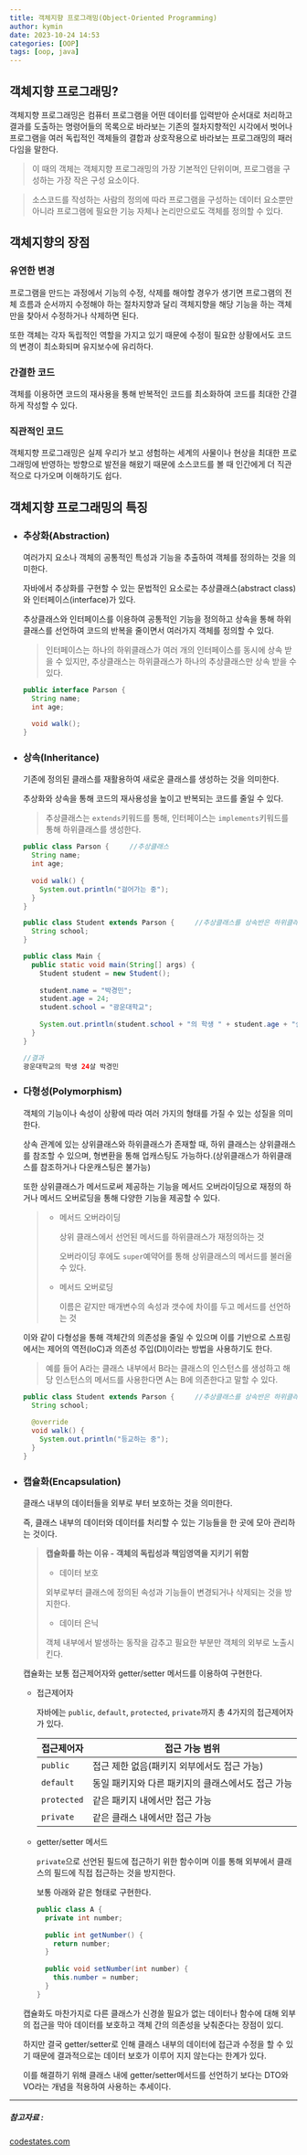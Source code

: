 ```yaml
---
title: 객체지향 프로그래밍(Object-Oriented Programming)
author: kymin
date: 2023-10-24 14:53
categories: [OOP]
tags: [oop, java]
---
```




## 객체지향 프로그래밍?

객체지향 프로그래밍은 컴퓨터 프로그램을 어떤 데이터를 입력받아 순서대로 처리하고 결과를 도출하는 명령어들의 목록으로 바라보는 기존의 절차지향적인 시각에서 벗어나 프로그램을 여러 독립적인 객체들의 결합과 상호작용으로 바라보는 프로그래밍의 패러다임을 말한다.

>이 때의 객체는 객체지향 프로그래밍의 가장 기본적인 단위이며, 프로그램을 구성하는 가장 작은 구성 요소이다.

>소스코드를 작성하는 사람의 정의에 따라 프로그램을 구성하는 데이터 요소뿐만 아니라 프로그램에 필요한 기능 자체나 논리만으로도 객체를 정의할 수 있다.

## 객체지향의 장점

### 유연한 변경

프로그램을 만드는 과정에서 기능의 수정, 삭제를 해야할 경우가 생기면 프로그램의 전체 흐름과 순서까지 수정해야 하는 절차지향과 달리 객체지향을 해당 기능을 하는 객체만을 찾아서 수정하거나 삭제하면 된다. 

또한 객체는 각자 독립적인 역할을 가지고 있기 때문에 수정이 필요한 상황에서도 코드의 변경이 최소화되며 유지보수에 유리하다.

### 간결한 코드

객체를 이용하면 코드의 재사용을 통해 반복적인 코드를 최소화하여 코드를 최대한 간결하게 작성할 수 있다.

### 직관적인 코드

객체지향 프로그래밍은 실제 우리가 보고 셩험하는 세계의 사물이나 현상을 최대한 프로그래밍에 반영하는 방향으로 발전을 해왔기 때문에 소스코드를 볼 때 인간에게 더 직관적으로 다가오며 이해하기도 쉽다.

## 객체지향 프로그래밍의 특징

- ### 추상화(Abstraction)

  여러가지 요소나 객체의 공통적인 특성과 기능을 추출하여 객체를 정의하는 것을 의미한다.

  자바에서 추상화를 구현할 수 있는 문법적인 요소로는 추상클래스(abstract class)와 인터페이스(interface)가 있다.

  추상클래스와 인터페이스를 이용하여 공통적인 기능을 정의하고 상속을 통해 하위클래스를 선언하여 코드의 반복을 줄이면서 여러가지 객체를 정의할 수 있다.

  > 인터페이스는 하나의 하위클래스가 여러 개의 인터페이스를 동시에 상속 받을 수 있지만, 추상클래스는 하위클래스가 하나의 추상클래스만 상속 받을 수 있다.

  ```java
  public interface Parson {
    String name;
    int age;
    
    void walk();
  }
  ```

  

- ### 상속(Inheritance)

  기존에 정의된 클래스를 재활용하여 새로운 클래스를 생성하는 것을 의미한다.

  추상화와 상속을 통해 코드의 재사용성을 높이고 반복되는 코드를 줄일 수 있다.

  > 추상클래스는 `extends`키워드를 통해, 인터페이스는 `implements`키워드를 통해 하위클래스를 생성한다.

  ```java
  public class Parson {		//추상클래스
    String name;
    int age;
    
    void walk() {
      System.out.println("걸어가는 중");
    }
  }
  ```

  ```java
  public class Student extends Parson {		//추상클래스를 상속반은 하위클래스
    String school;
  }
  ```

  ```java
  public class Main {
    public static void main(String[] args) {
      Student student = new Student();
      
      student.name = "박경민";
      student.age = 24;
      student.school = "광운대학교";
      
      System.out.println(student.school + "의 학생 " + student.age + "살 " + 						student.name);
    }
  }
  
  //결과
  광운대학교의 학생 24살 박경민
  ```

  

- ### 다형성(Polymorphism)

  객체의 기능이나 속성이 상황에 따라 여러 가지의 형태를 가질 수 있는 성질을 의미한다.

  상속 관계에 있는 상위클래스와 하위클래스가 존재할 때, 하위 클래스는 상위클래스를 참조할 수 있으며, 형변환을 통해 업캐스팅도 가능하다.(상위클래스가 하위클래스를 참조하거나 다운캐스팅은 불가능)

  또한 상위클래스가 메서드로써 제공하는 기능을 메서드 오버라이딩으로 재정의 하거나 메서드 오버로딩을 통해 다양한 기능을 제공할 수 있다.

  >- 메서드 오버라이딩
  >
  >   상위 클래스에서 선언된 메서드를 하위클래스가 재정의하는 것
  >
  >   오버라이딩 후에도 `super`예약어를 통해 상위클래스의 메서드를 불러올 수 있다.
  >
  >- 메서드 오버로딩
  >
  >   이름은 같지만 매개변수의 속성과 갯수에 차이를 두고 메서드를 선언하는 것
  >

  이와 같이 다형성을 통해 객체간의 의존성을 줄일 수 있으며 이를 기반으로 스프링에서는 제어의 역전(IoC)과 의존성 주입(DI)이라는 방법을 사용하기도 한다.

  > 예를 들어 A라는 클래스 내부에서 B라는 클래스의 인스턴스를 생성하고 해당 인스턴스의 메서드를 사용한다면 A는 B에 의존한다고 말할 수 있다.

  ```java
  public class Student extends Parson {		//추상클래스를 상속반은 하위클래스
    String school;
    
    @override
    void walk() {
      System.out.println("등교하는 중");
    }
  }
  ```

  

  

- ### 캡슐화(Encapsulation)

  클래스 내부의 데이터들을 외부로 부터 보호하는 것을 의미한다.

  즉, 클래스 내부의 데이터와 데이터를 처리할 수 있는 기능들을 한 곳에 모아 관리하는 것이다.

  >**캡슐화를 하는 이유 - 객체의 독립성과 책임영역을 지키기 위함**
  >
  >- 데이터 보호
  >
  >  외부로부터 클래스에 정의된 속성과 기능들이 변경되거나 삭제되는 것을 방지한다.
  >
  >- 데이터 은닉
  >
  >  객체 내부에서 발생하는 동작을 감추고 필요한 부분만 객체의 외부로 노출시킨다.

  캡슐화는 보통 접근제어자와 getter/setter 메서드를 이용하여 구현한다.

  - 접근제어자

    자바에는 `public`, `default`, `protected`, `private`까지 총 4가지의 접근제어자가 있다.

    | 접근제어자  | 접근 가능 범위                                     |
    | ----------- | -------------------------------------------------- |
    | `public`    | 접근 제한 없음(패키지 외부에서도 접근 가능)        |
    | `default`   | 동일 패키지와 다른 패키지의 클래스에서도 접근 가능 |
    | `protected` | 같은 패키지 내에서만 접근 가능                     |
    | `private`   | 같은 클래스 내에서만 접근 가능                     |
  
  - getter/setter 메서드
  
    `private`으로 선언된 필드에 접근하기 위한 함수이며 이를 통해 외부에서 클래스의 필드에 직접 접근하는 것을 방지한다.
  
    보통 아래와 같은 형태로 구현한다.
  
    ```java
    public class A {
      private int number;
      
      public int getNumber() {
        return number;
      }
      
      public void setNumber(int number) {
        this.number = number;
      }
    }
    ```
  
  캡슐화도 마찬가지로 다른 클래스가 신경쓸 필요가 없는 데이터나 함수에 대해 외부의 접근을 막아 데이터를 보호하고 객체 간의 의존성을 낮춰준다는 장점이 있디.
  
  하지만 결국 getter/setter로 인해 클래스 내부의 데이터에 접근과 수정을 할 수 있기 때문에 결과적으로는 데이터 보호가 이루어 지지 않는다는 한계가 있다.
  
  이를 해결하기 위해  클래스 내에 getter/setter메서드를 선언하기 보다는 DTO와 VO라는 개념을 적용하여 사용하는 추세이다.

-----

##### 참고자료 : 

[codestates.com](https://www.codestates.com/blog/content/%EA%B0%9D%EC%B2%B4-%EC%A7%80%ED%96%A5-%ED%94%84%EB%A1%9C%EA%B7%B8%EB%9E%98%EB%B0%8D-%ED%8A%B9%EC%A7%95)

